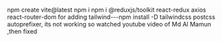 npm create vite@latest
npm i
npm i @reduxjs/toolkit react-redux axios react-router-dom
for adding tailwind---npm install -D tailwindcss postcss autoprefixer,  its not working so watched youtube video of Md Al Mamun ,then fixed
